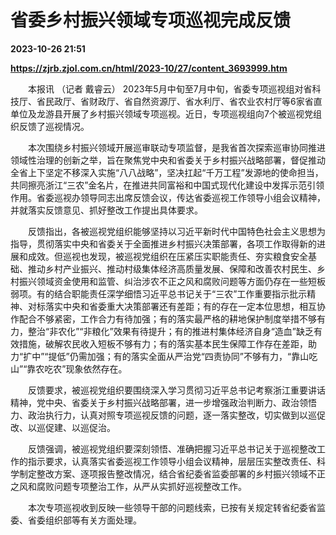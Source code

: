 # 省委乡村振兴领域专项巡视完成反馈

**2023-10-26 21:51**

**https://zjrb.zjol.com.cn/html/2023-10/27/content_3693999.htm**

　　本报讯 （记者 戴睿云） 2023年5月中旬至7月中旬，省委专项巡视组对省科技厅、省民政厅、省财政厅、省自然资源厅、省水利厅、省农业农村厅等6家省直单位及龙游县开展了乡村振兴领域专项巡视。近日，专项巡视组向7个被巡视党组织反馈了巡视情况。

　　本次围绕乡村振兴领域开展巡审联动专项监督，是我省首次探索巡审协同推进领域性治理的创新之举，旨在聚焦党中央和省委关于乡村振兴战略部署，督促推动全省上下坚定不移深入实施“八八战略”，坚决扛起“千万工程”发源地的使命担当，共同擦亮浙江“三农”金名片，在推进共同富裕和中国式现代化建设中发挥示范引领作用。省委巡视办领导同志出席反馈会议，传达省委巡视工作领导小组会议精神，并就落实反馈意见、抓好整改工作提出具体要求。

　　反馈指出，各被巡视党组织能够坚持以习近平新时代中国特色社会主义思想为指导，贯彻落实中央和省委关于全面推进乡村振兴决策部署，各项工作取得新的进展和成效。但巡视也发现，被巡视党组织在压紧压实职能责任、夯实粮食安全基础、推动乡村产业振兴、推动村级集体经济高质量发展、保障和改善农村民生、乡村振兴领域资金使用和监管、纠治涉农不正之风和腐败问题等方面仍存在一些短板弱项。有的结合职能责任深学细悟习近平总书记关于“三农”工作重要指示批示精神、对标落实中央和省委重大决策部署还有差距；有的存在一定本位思想，相互协作配合不够紧密，工作合力有待加强；有的落实最严格的耕地保护制度举措不够有力，整治“非农化”“非粮化”效果有待提升；有的推进村集体经济自身“造血”缺乏有效措施，破解农民收入短板不够有力；有的落实基本民生保障工作存在差距，助力“扩中”“提低”仍需加强；有的落实全面从严治党“四责协同”不够有力，“靠山吃山”“靠农吃农”现象依然存在。

　　反馈要求，被巡视党组织要围绕深入学习贯彻习近平总书记考察浙江重要讲话精神，党中央、省委关于乡村振兴战略部署，进一步增强政治判断力、政治领悟力、政治执行力，认真对照专项巡视反馈的问题，逐一落实整改，切实做到以巡促改、以巡促建、以巡促治。

　　反馈强调，被巡视党组织要深刻领悟、准确把握习近平总书记关于巡视整改工作的指示要求，认真落实省委巡视工作领导小组会议精神，层层压实整改责任、科学制定整改方案、逐项报告整改情况，结合省纪委省监委部署的乡村振兴领域不正之风和腐败问题专项整治工作，从严从实抓好巡视整改工作。

　　本次专项巡视收到反映一些领导干部的问题线索，已按有关规定转省纪委省监委、省委组织部等有关方面处理。